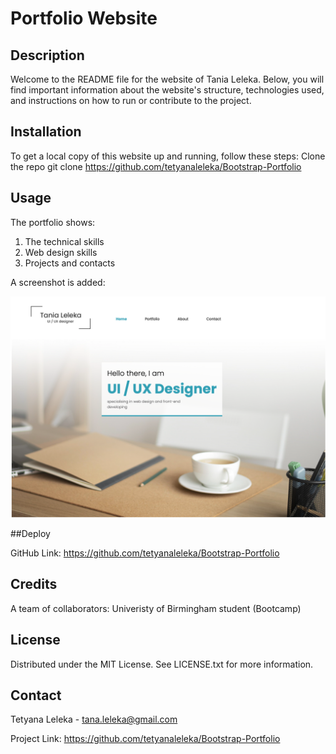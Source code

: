 # Portfolio Website

## Description 

Welcome to the README file for the website of Tania Leleka. Below, you will find important information about the website's structure, technologies used, and instructions on how to run or contribute to the project.

## Installation

To get a local copy of this website up and running, follow these steps:
Clone the repo git clone https://github.com/tetyanaleleka/Bootstrap-Portfolio 


## Usage 

The portfolio shows:

1. The technical skills
2. Web design skills
3. Projects and contacts

A screenshot is added:

![Portfolio Screenshot](./images/screenshot.png)

##Deploy

GitHub Link: https://github.com/tetyanaleleka/Bootstrap-Portfolio


## Credits

A team of collaborators: Univeristy of Birmingham student (Bootcamp)

## License

Distributed under the MIT License. See LICENSE.txt for more information.

## Contact

Tetyana Leleka - tana.leleka@gmail.com

Project Link: https://github.com/tetyanaleleka/Bootstrap-Portfolio